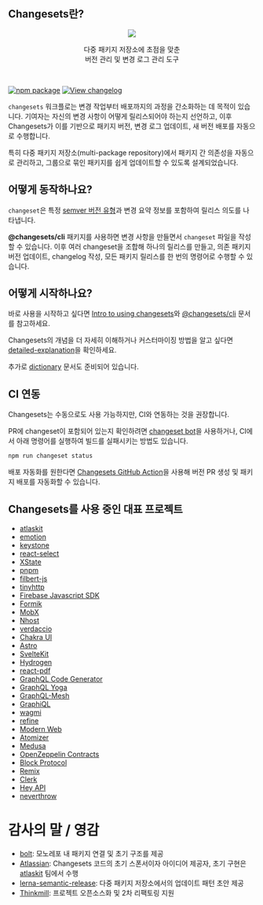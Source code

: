 ## Changesets란?

<p align="center">
  <img src="https://github.com/changesets/changesets/raw/main/assets/images/changesets-banner-light.png" />
</p>

<p align="center">
  다중 패키지 저장소에 초점을 맞춘 <br/>
  버전 관리 및 변경 로그 관리 도구
</p>
<br/>

[![npm package](https://img.shields.io/npm/v/@changesets/cli?label=%40changesets%2Fcli)](https://npmjs.com/package/@changesets/cli)
[![View changelog](https://img.shields.io/badge/Explore%20Changelog-brightgreen)](https://github.com/changesets/changesets/blob/main/packages/cli/CHANGELOG.md)

`changesets` 워크플로는 변경 작업부터 배포까지의 과정을 간소화하는 데 목적이 있습니다. 기여자는 자신의 변경 사항이 어떻게 릴리스되어야 하는지 선언하고, 이후 Changesets가 이를 기반으로 패키지 버전, 변경 로그 업데이트, 새 버전 배포를 자동으로 수행합니다.

특히 다중 패키지 저장소(multi-package repository)에서 패키지 간 의존성을 자동으로 관리하고, 그룹으로 묶인 패키지를 쉽게 업데이트할 수 있도록 설계되었습니다.

## 어떻게 동작하나요?

`changeset`은 특정 [semver 버전 유형](https://semver.org/)과 변경 요약 정보를 포함하여 릴리스 의도를 나타냅니다.

**@changesets/cli** 패키지를 사용하면 변경 사항을 만들면서 `changeset` 파일을 작성할 수 있습니다. 이후 여러 changeset을 조합해 하나의 릴리스를 만들고, 의존 패키지 버전 업데이트, changelog 작성, 모든 패키지 릴리스를 한 번의 명령어로 수행할 수 있습니다.

## 어떻게 시작하나요?

바로 사용을 시작하고 싶다면 [Intro to using changesets](/intro-to-using-changesets.md)와 [@changesets/cli](https://github.com/changesets/changesets/blob/main/packages/cli/README.md) 문서를 참고하세요.

Changesets의 개념을 더 자세히 이해하거나 커스터마이징 방법을 알고 싶다면 [detailed-explanation](/detailed-explanation)을 확인하세요.

추가로 [dictionary](/dictionary) 문서도 준비되어 있습니다.

## CI 연동

Changesets는 수동으로도 사용 가능하지만, CI와 연동하는 것을 권장합니다.

PR에 changeset이 포함되어 있는지 확인하려면 [changeset bot](https://github.com/apps/changeset-bot)을 사용하거나, CI에서 아래 명령어를 실행하여 빌드를 실패시키는 방법도 있습니다.

```sh
npm run changeset status
```

배포 자동화를 원한다면 [Changesets GitHub Action](https://github.com/changesets/action)을 사용해 버전 PR 생성 및 패키지 배포를 자동화할 수 있습니다.

## Changesets를 사용 중인 대표 프로젝트

* [atlaskit](https://atlaskit.atlassian.com/)
* [emotion](https://emotion.sh/docs/introduction)
* [keystone](https://v5.keystonejs.com/)
* [react-select](https://react-select.com/home)
* [XState](https://xstate.js.org/)
* [pnpm](https://pnpm.io/)
* [filbert-js](https://github.com/kuldeepkeshwar/filbert-js)
* [tinyhttp](https://github.com/talentlessguy/tinyhttp)
* [Firebase Javascript SDK](https://github.com/firebase/firebase-js-sdk)
* [Formik](https://github.com/formium/formik)
* [MobX](https://github.com/mobxjs/mobx)
* [Nhost](https://github.com/nhost/nhost)
* [verdaccio](https://verdaccio.org/)
* [Chakra UI](https://chakra-ui.com/)
* [Astro](https://astro.build)
* [SvelteKit](https://kit.svelte.dev/)
* [Hydrogen](https://hydrogen.shopify.dev)
* [react-pdf](https://github.com/diegomura/react-pdf)
* [GraphQL Code Generator](https://github.com/dotansimha/graphql-code-generator)
* [GraphQL Yoga](https://github.com/dotansimha/graphql-yoga)
* [GraphQL-Mesh](https://github.com/Urigo/graphql-mesh)
* [GraphiQL](https://github.com/graphql/graphiql)
* [wagmi](https://github.com/wagmi-dev/wagmi)
* [refine](https://github.com/pankod/refine)
* [Modern Web](https://modern-web.dev)
* [Atomizer](https://github.com/acss-io/atomizer)
* [Medusa](https://github.com/medusajs/medusa)
* [OpenZeppelin Contracts](https://github.com/OpenZeppelin/openzeppelin-contracts)
* [Block Protocol](https://github.com/blockprotocol/blockprotocol)
* [Remix](https://remix.run/)
* [Clerk](https://github.com/clerk/javascript)
* [Hey API](https://github.com/hey-api/openapi-ts)
* [neverthrow](https://github.com/supermacro/neverthrow)

# 감사의 말 / 영감

* [bolt](https://github.com/boltpkg/bolt): 모노레포 내 패키지 연결 및 초기 구조를 제공
* [Atlassian](https://www.atlassian.com/): Changesets 코드의 초기 스폰서이자 아이디어 제공자, 초기 구현은 [atlaskit](https://atlaskit.atlassian.com) 팀에서 수행
* [lerna-semantic-release](https://github.com/atlassian/lerna-semantic-release): 다중 패키지 저장소에서의 업데이트 패턴 초안 제공
* [Thinkmill](https://www.thinkmill.com.au): 프로젝트 오픈소스화 및 2차 리팩토링 지원

